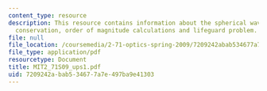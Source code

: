 ```yaml
---
content_type: resource
description: This resource contains information about the spherical waves and energy
  conservation, order of magnitude calculations and lifeguard problem.
file: null
file_location: /coursemedia/2-71-optics-spring-2009/7209242abab534677a7e497ba9e41303_MIT2_71S09_ups1.pdf
file_type: application/pdf
resourcetype: Document
title: MIT2_71S09_ups1.pdf
uid: 7209242a-bab5-3467-7a7e-497ba9e41303
---
```

